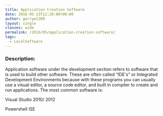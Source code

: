 ```yaml
---
title: Application Creation Software
date: 2016-05-23T12:28:00+00:00
author: gerryw1389
layout: single
classes: wide
permalink: /2016/05/application-creation-software/
tags:
  - LocalSoftware
---
```

<!--more-->

### Description:

Application software under the development section refers to software that is used to build other software. These are often called &#8220;IDE's&#8221; or Integrated Development Environments because with these programs you can usually use a visual editor, a source code editor, and built in compiler to create and run applications. The most common software is:

Visual Studio 2010/ 2012

Powershell ISE